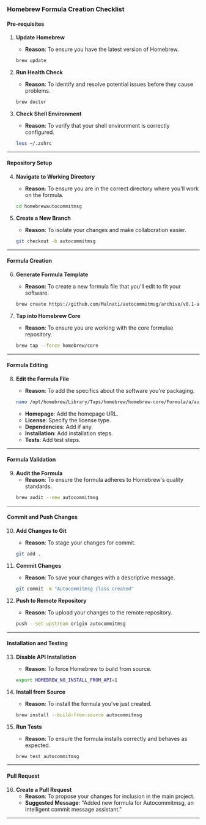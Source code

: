 ### Homebrew Formula Creation Checklist

#### **Pre-requisites**

1. **Update Homebrew**
   - **Reason**: To ensure you have the latest version of Homebrew.
   ```bash
   brew update
   ```

2. **Run Health Check**
   - **Reason**: To identify and resolve potential issues before they cause problems.
   ```bash
   brew doctor
   ```

3. **Check Shell Environment**
   - **Reason**: To verify that your shell environment is correctly configured.
   ```bash
   less ~/.zshrc
   ```

---

#### **Repository Setup**

4. **Navigate to Working Directory**
   - **Reason**: To ensure you are in the correct directory where you'll work on the formula.
   ```bash
   cd homebrewautocommitmsg
   ```

5. **Create a New Branch**
   - **Reason**: To isolate your changes and make collaboration easier.
   ```bash
   git checkout -b autocommitmsg
   ```

---

#### **Formula Creation**

6. **Generate Formula Template**
   - **Reason**: To create a new formula file that you'll edit to fit your software.
   ```bash
   brew create https://github.com/Malnati/autocommitmsg/archive/v0.1-alpha.tar.gz
   ```

7. **Tap into Homebrew Core**
   - **Reason**: To ensure you are working with the core formulae repository.
   ```bash
   brew tap --force homebrew/core
   ```

---

#### **Formula Editing**

8. **Edit the Formula File**
   - **Reason**: To add the specifics about the software you're packaging.
   ```bash
   nano /opt/homebrew/Library/Taps/homebrew/homebrew-core/Formula/a/autocommitmsg.rb
   ```

   - **Homepage**: Add the homepage URL.
   - **License**: Specify the license type.
   - **Dependencies**: Add if any.
   - **Installation**: Add installation steps.
   - **Tests**: Add test steps.

---

#### **Formula Validation**

9. **Audit the Formula**
   - **Reason**: To ensure the formula adheres to Homebrew's quality standards.
   ```bash
   brew audit --new autocommitmsg
   ```

---

#### **Commit and Push Changes**

10. **Add Changes to Git**
    - **Reason**: To stage your changes for commit.
    ```bash
    git add .
    ```

11. **Commit Changes**
    - **Reason**: To save your changes with a descriptive message.
    ```bash
    git commit -m "Autocommitmsg class created"
    ```

12. **Push to Remote Repository**
    - **Reason**: To upload your changes to the remote repository.
    ```bash
    push --set-upstream origin autocommitmsg
    ```

---

#### **Installation and Testing**

13. **Disable API Installation**
    - **Reason**: To force Homebrew to build from source.
    ```bash
    export HOMEBREW_NO_INSTALL_FROM_API=1
    ```

14. **Install from Source**
    - **Reason**: To install the formula you've just created.
    ```bash
    brew install --build-from-source autocommitmsg
    ```

15. **Run Tests**
    - **Reason**: To ensure the formula installs correctly and behaves as expected.
    ```bash
    brew test autocommitmsg
    ```

---

#### **Pull Request**

16. **Create a Pull Request**
    - **Reason**: To propose your changes for inclusion in the main project.
    - **Suggested Message**: "Added new formula for Autocommitmsg, an intelligent commit message assistant."

---
